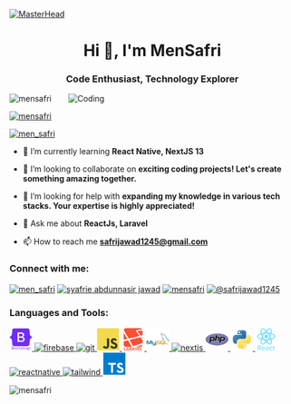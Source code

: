 [![MasterHead](https://gifdb.com/images/high/coding-skills-loading-dk68v8z0hevjpuiv.gif)](https://github.com/mensafri)
<h1 align="center">Hi 👋, I'm MenSafri</h1>
<h3 align="center">Code Enthusiast, Technology Explorer</h3>
<img align="right" alt="Coding" width="400" src="https://tenor.com/id/view/sultan-alrefaei-programmer-office-gif-13165216"/>

<p align="left"> <img src="https://komarev.com/ghpvc/?username=mensafri&label=Profile%20views&color=0e75b6&style=flat" alt="mensafri" /> </p>

<p align="left"> <a href="https://github.com/ryo-ma/github-profile-trophy"><img src="https://github-profile-trophy.vercel.app/?username=mensafri" alt="mensafri" /></a> </p>

<p align="left"> <a href="https://twitter.com/men_safri" target="blank"><img src="https://img.shields.io/twitter/follow/men_safri?logo=twitter&style=for-the-badge" alt="men_safri" /></a> </p>

- 🌱 I’m currently learning **React Native, NextJS 13**

- 👯 I’m looking to collaborate on **exciting coding projects! Let's create something amazing together.**

- 🤝 I’m looking for help with **expanding my knowledge in various tech stacks. Your expertise is highly appreciated!**

- 💬 Ask me about **ReactJs, Laravel**

- 📫 How to reach me **safrijawad1245@gmail.com**

<h3 align="left">Connect with me:</h3>
<p align="left">
<a href="https://twitter.com/men_safri" target="blank"><img align="center" src="https://raw.githubusercontent.com/rahuldkjain/github-profile-readme-generator/master/src/images/icons/Social/twitter.svg" alt="men_safri" height="30" width="40" /></a>
<a href="https://linkedin.com/in/syafrie abdunnasir jawad" target="blank"><img align="center" src="https://raw.githubusercontent.com/rahuldkjain/github-profile-readme-generator/master/src/images/icons/Social/linked-in-alt.svg" alt="syafrie abdunnasir jawad" height="30" width="40" /></a>
<a href="https://instagram.com/mensafri" target="blank"><img align="center" src="https://raw.githubusercontent.com/rahuldkjain/github-profile-readme-generator/master/src/images/icons/Social/instagram.svg" alt="mensafri" height="30" width="40" /></a>
<a href="https://medium.com/@safrijawad1245" target="blank"><img align="center" src="https://raw.githubusercontent.com/rahuldkjain/github-profile-readme-generator/master/src/images/icons/Social/medium.svg" alt="@safrijawad1245" height="30" width="40" /></a>
</p>

<h3 align="left">Languages and Tools:</h3>
<p align="left"> <a href="https://getbootstrap.com" target="_blank" rel="noreferrer"> <img src="https://raw.githubusercontent.com/devicons/devicon/master/icons/bootstrap/bootstrap-plain-wordmark.svg" alt="bootstrap" width="40" height="40"/> </a> <a href="https://firebase.google.com/" target="_blank" rel="noreferrer"> <img src="https://www.vectorlogo.zone/logos/firebase/firebase-icon.svg" alt="firebase" width="40" height="40"/> </a> <a href="https://git-scm.com/" target="_blank" rel="noreferrer"> <img src="https://www.vectorlogo.zone/logos/git-scm/git-scm-icon.svg" alt="git" width="40" height="40"/> </a> <a href="https://developer.mozilla.org/en-US/docs/Web/JavaScript" target="_blank" rel="noreferrer"> <img src="https://raw.githubusercontent.com/devicons/devicon/master/icons/javascript/javascript-original.svg" alt="javascript" width="40" height="40"/> </a> <a href="https://laravel.com/" target="_blank" rel="noreferrer"> <img src="https://raw.githubusercontent.com/devicons/devicon/master/icons/laravel/laravel-plain-wordmark.svg" alt="laravel" width="40" height="40"/> </a> <a href="https://www.mysql.com/" target="_blank" rel="noreferrer"> <img src="https://raw.githubusercontent.com/devicons/devicon/master/icons/mysql/mysql-original-wordmark.svg" alt="mysql" width="40" height="40"/> </a> <a href="https://nextjs.org/" target="_blank" rel="noreferrer"> <img src="https://cdn.worldvectorlogo.com/logos/nextjs-2.svg" alt="nextjs" width="40" height="40"/> </a> <a href="https://www.php.net" target="_blank" rel="noreferrer"> <img src="https://raw.githubusercontent.com/devicons/devicon/master/icons/php/php-original.svg" alt="php" width="40" height="40"/> </a> <a href="https://www.python.org" target="_blank" rel="noreferrer"> <img src="https://raw.githubusercontent.com/devicons/devicon/master/icons/python/python-original.svg" alt="python" width="40" height="40"/> </a> <a href="https://reactjs.org/" target="_blank" rel="noreferrer"> <img src="https://raw.githubusercontent.com/devicons/devicon/master/icons/react/react-original-wordmark.svg" alt="react" width="40" height="40"/> </a> <a href="https://reactnative.dev/" target="_blank" rel="noreferrer"> <img src="https://reactnative.dev/img/header_logo.svg" alt="reactnative" width="40" height="40"/> </a> <a href="https://tailwindcss.com/" target="_blank" rel="noreferrer"> <img src="https://www.vectorlogo.zone/logos/tailwindcss/tailwindcss-icon.svg" alt="tailwind" width="40" height="40"/> </a> <a href="https://www.typescriptlang.org/" target="_blank" rel="noreferrer"> <img src="https://raw.githubusercontent.com/devicons/devicon/master/icons/typescript/typescript-original.svg" alt="typescript" width="40" height="40"/> </a> </p>

<p><img align="center" src="https://github-readme-streak-stats.herokuapp.com/?user=mensafri&" alt="mensafri" /></p>
